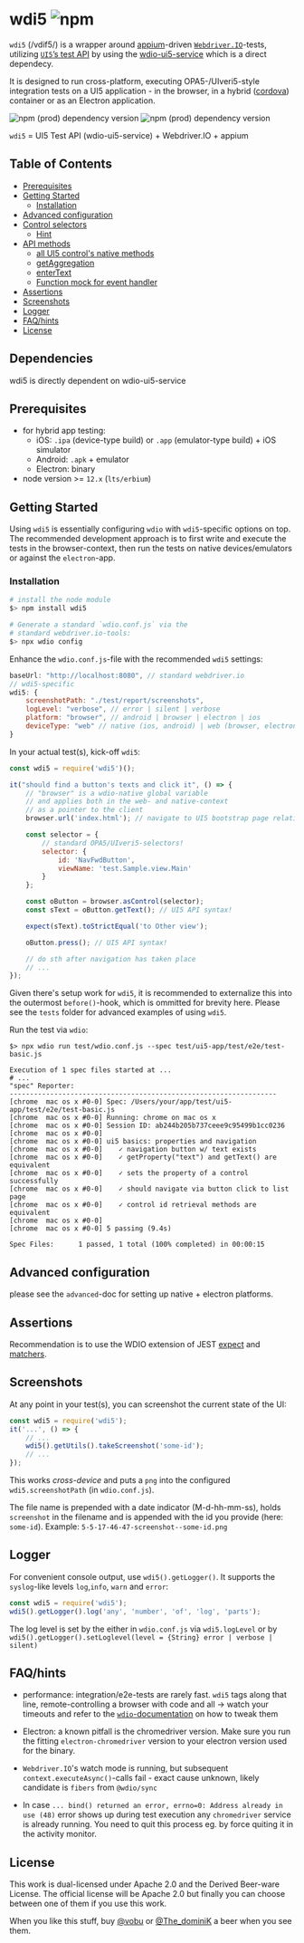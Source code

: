 # wdi5 ![npm](https://img.shields.io/npm/v/wdi5)

`wdi5` (/vdif5/) is a wrapper around [appium](http://appium.io)-driven [`Webdriver.IO`](https://webdriver.io)-tests, utilizing [`UI5`’s test API](https://ui5.sap.com/#/api/sap.ui.test) by using the [wdio-ui5-service](../wdio-ui5-service) which is a direct dependecy.

It is designed to run cross-platform, executing OPA5-/UIveri5-style integration tests on a UI5 application - in the browser, in a hybrid ([cordova](https://cordova.apache.org)) container or as an Electron application.

![npm (prod) dependency version](https://img.shields.io/npm/dependency-version/wdi5/webdriverio) ![npm (prod) dependency version](https://img.shields.io/npm/dependency-version/wdi5/appium)

`wdi5` = UI5 Test API (wdio-ui5-service) + Webdriver.IO + appium

## Table of Contents

<!--ts-->
* [Prerequisites](#prerequisites)
* [Getting Started](#getting-started)
  * [Installation](#installation)
* [Advanced configuration](#advanced-configuration)
* [Control selectors](#control-selectors)
  * [Hint](#hint)
* [API methods](#api-methods)
  * [all UI5 control's native methods](#all-ui5-controls-native-methods)
  * [getAggregation](#getaggregation)
  * [enterText](#entertext)
  * [Function mock for event handler](#function-mock-for-event-handler)
* [Assertions](#assertions)
* [Screenshots](#screenshots)
* [Logger](#logger)
* [FAQ/hints](#faqhints)
* [License](#license)

<!-- Added by: vbuzek, at: Mo 24 Aug 2020 18:14:23 CEST -->

<!--te-->
## Dependencies

wdi5 is directly dependent on wdio-ui5-service

## Prerequisites

* for hybrid app testing:
  * iOS: `.ipa` (device-type build) or `.app` (emulator-type build) + iOS simulator
  * Android: `.apk` + emulator
  * Electron: binary
* node version >= `12.x` (`lts/erbium`)

## Getting Started

Using `wdi5` is essentially configuring `wdio` with `wdi5`-specific options on top.
The recommended development approach is to first write and execute the tests in the browser-context, then run the tests on native devices/emulators or against the `electron`-app.

### Installation

```zsh
# install the node module
$> npm install wdi5

# Generate a standard `wdio.conf.js` via the
# standard webdriver.io-tools:
$> npx wdio config
```

Enhance the `wdio.conf.js`-file with the recommended `wdi5` settings:

```javascript
baseUrl: "http://localhost:8080", // standard webdriver.io
// wdi5-specific
wdi5: {
    screenshotPath: "./test/report/screenshots",
    logLevel: "verbose", // error | silent | verbose
    platform: "browser", // android | browser | electron | ios
    deviceType: "web" // native (ios, android) | web (browser, electron)
}
```

In your actual test(s), kick-off `wdi5`:

```javascript
const wdi5 = require('wdi5')();

it("should find a button's texts and click it", () => {
    // "browser" is a wdio-native global variable
    // and applies both in the web- and native-context
    // as a pointer to the client
    browser.url('index.html'); // navigate to UI5 bootstrap page relative to "baseUrl"

    const selector = {
        // standard OPA5/UIveri5-selectors!
        selector: {
            id: 'NavFwdButton',
            viewName: 'test.Sample.view.Main'
        }
    };

    const oButton = browser.asControl(selector);
    const sText = oButton.getText(); // UI5 API syntax!

    expect(sText).toStrictEqual('to Other view');

    oButton.press(); // UI5 API syntax!

    // do sth after navigation has taken place
    // ...
});
```

Given there's setup work for `wdi5`, it is recommended to externalize this into the outermost `before()`-hook, which is ommitted for brevity here. Please see the `tests` folder for advanced examples of using `wdi5`.

Run the test via `wdio`:

```shell
$> npx wdio run test/wdio.conf.js --spec test/ui5-app/test/e2e/test-basic.js

Execution of 1 spec files started at ...
# ...
"spec" Reporter:
------------------------------------------------------------------
[chrome  mac os x #0-0] Spec: /Users/your/app/test/ui5-app/test/e2e/test-basic.js
[chrome  mac os x #0-0] Running: chrome on mac os x
[chrome  mac os x #0-0] Session ID: ab244b205b737ceee9c95499b1cc0236
[chrome  mac os x #0-0]
[chrome  mac os x #0-0] ui5 basics: properties and navigation
[chrome  mac os x #0-0]    ✓ navigation button w/ text exists
[chrome  mac os x #0-0]    ✓ getProperty("text") and getText() are equivalent
[chrome  mac os x #0-0]    ✓ sets the property of a control successfully
[chrome  mac os x #0-0]    ✓ should navigate via button click to list page
[chrome  mac os x #0-0]    ✓ control id retrieval methods are equivalent
[chrome  mac os x #0-0]
[chrome  mac os x #0-0] 5 passing (9.4s)

Spec Files:      1 passed, 1 total (100% completed) in 00:00:15
```

## Advanced configuration

please see the `advanced`-doc for setting up native + electron platforms.

## Assertions

Recommendation is to use the WDIO extension of JEST [expect](https://jestjs.io/docs/en/expect) and [matchers](https://jestjs.io/docs/en/using-matchers).

## Screenshots

At any point in your test(s), you can screenshot the current state of the UI:

```javascript
const wdi5 = require('wdi5');
it('...', () => {
    // ...
    wdi5().getUtils().takeScreenshot('some-id');
    // ...
});
```

This works _cross-device_ and puts a `png` into the configured `wdi5.screenshotPath` (in `wdio.conf.js`).

The file name is prepended with a date indicator (M-d-hh-mm-ss), holds `screenshot` in the filename and is appended with the id you provide (here: `some-id`).
Example: `5-5-17-46-47-screenshot--some-id.png`

## Logger

For convenient console output, use `wdi5().getLogger()`. It supports the `syslog`-like levels `log`,`info`, `warn` and `error`:

```javascript
const wdi5 = require('wdi5');
wdi5().getLogger().log('any', 'number', 'of', 'log', 'parts');
```

The log level is set by the either in `wdio.conf.js` via `wdi5.logLevel` or by `wdi5().getLogger().setLoglevel(level = {String} error | verbose | silent)`

## FAQ/hints

* performance: integration/e2e-tests are rarely fast. `wdi5` tags along that line, remote-controlling a browser with code and all
    -> watch your timeouts and refer to the [`wdio`-documentation](https://webdriver.io/docs/timeouts.html#webdriverio-related-timeouts) on how to tweak them

* Electron: a known pitfall is the chromedriver version. Make sure you run the fitting `electron-chromedriver` version to your electron version used for the binary.

* `Webdriver.IO`'s watch mode is running, but subsequent `context.executeAsync()`-calls fail - exact cause unknown, likely candidate is `fibers` from `@wdio/sync`

* In case `... bind() returned an error, errno=0: Address already in use (48)` error shows up during test execution any `chromedriver` service is already running. You need to quit this process eg. by force quiting it in the activity monitor.

## License

This work is dual-licensed under Apache 2.0 and the Derived Beer-ware License. The official license will be Apache 2.0 but finally you can choose between one of them if you use this work.

When you like this stuff, buy [@vobu](https://twitter.com/vobu) or [@The_dominiK](https://twitter.com/The_dominiK) a beer when you see them.
